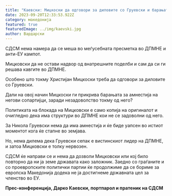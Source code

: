 ```yaml
---
title: "Каевски: Мицкоски да одговори за диловите со Груевски и барањата за амнестија"
date: 2023-09-20T12:33:53.922Z
category: македонија
featured: true
featuredImage: ../img/kaevski.jpg
author: Вардарски
---
```

<!--StartFragment-->

СДСМ нема намера да се меша во меѓусебната пресметка во ДПМНЕ и анти-ЕУ кампот.

Мицковски да не остави надвор од внатрешните поделби и сам да си ги решава кавгите во ДПМНЕ.

Особено што токму Христијан Мицкоски треба да одговори за диловите со Груевски.

Дали на овој начин Мицкоски ги прикрива барањата за амнестија на негови сопартијци, заради незадоволство токму од него?

Политиката на блокада на Мицковски е само копија на оригиналот и очигледно дека има структури во ДПМНЕ кои не се задоволни од него.

За Никола Груевски нема да има амнестија и ќе биде уапсен во истиот моментот кога ќе стапне во земјава.

Но, нема дилема дека Груевски сепак е вистинскиот лидер на ДПМНЕ, и затоа Мицковски е толку нервозен.

СДСМ ќе направи се и нема да дозволи Мицковски или кој било повторно да ни ја земе државата како заложник. Заедно со граѓаните и со проевропските политички партии ќе продолжиме да се бориме за европска Македонија додека не ја достигнеме државната цел за членство во ЕУ.

**Прес-конференција, Дарко Каевски, портпарол и пратеник на СДСМ**

<!--EndFragment-->